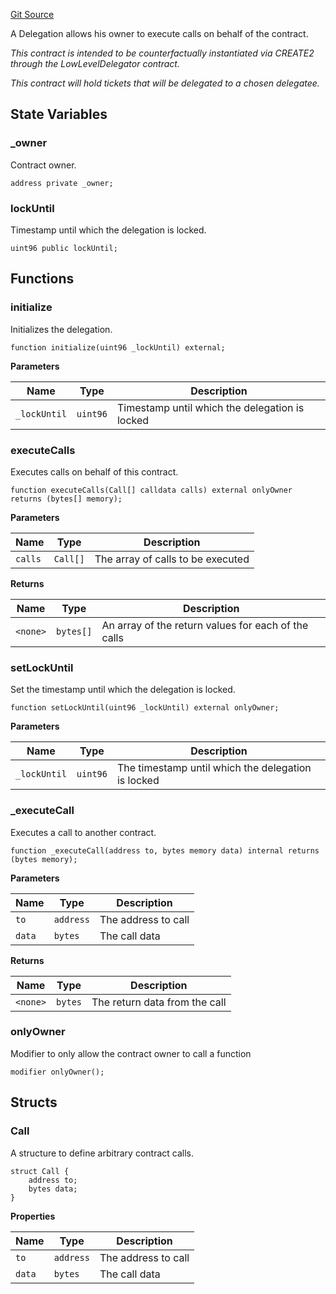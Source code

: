 [Git Source](https://github.com/GenerationSoftware/pt-v5-twab-delegator/blob/62d5cf5702bea2c4f4436d830b0843d739bc3817/src/Delegation.sol)

A Delegation allows his owner to execute calls on behalf of the contract.

*This contract is intended to be counterfactually instantiated via CREATE2 through the LowLevelDelegator contract.*

*This contract will hold tickets that will be delegated to a chosen delegatee.*


## State Variables
### _owner
Contract owner.


```solidity
address private _owner;
```


### lockUntil
Timestamp until which the delegation is locked.


```solidity
uint96 public lockUntil;
```


## Functions
### initialize

Initializes the delegation.


```solidity
function initialize(uint96 _lockUntil) external;
```
**Parameters**

|Name|Type|Description|
|----|----|-----------|
|`_lockUntil`|`uint96`|Timestamp until which the delegation is locked|


### executeCalls

Executes calls on behalf of this contract.


```solidity
function executeCalls(Call[] calldata calls) external onlyOwner returns (bytes[] memory);
```
**Parameters**

|Name|Type|Description|
|----|----|-----------|
|`calls`|`Call[]`|The array of calls to be executed|

**Returns**

|Name|Type|Description|
|----|----|-----------|
|`<none>`|`bytes[]`|An array of the return values for each of the calls|


### setLockUntil

Set the timestamp until which the delegation is locked.


```solidity
function setLockUntil(uint96 _lockUntil) external onlyOwner;
```
**Parameters**

|Name|Type|Description|
|----|----|-----------|
|`_lockUntil`|`uint96`|The timestamp until which the delegation is locked|


### _executeCall

Executes a call to another contract.


```solidity
function _executeCall(address to, bytes memory data) internal returns (bytes memory);
```
**Parameters**

|Name|Type|Description|
|----|----|-----------|
|`to`|`address`|The address to call|
|`data`|`bytes`|The call data|

**Returns**

|Name|Type|Description|
|----|----|-----------|
|`<none>`|`bytes`|The return data from the call|


### onlyOwner

Modifier to only allow the contract owner to call a function


```solidity
modifier onlyOwner();
```

## Structs
### Call
A structure to define arbitrary contract calls.


```solidity
struct Call {
    address to;
    bytes data;
}
```

**Properties**

|Name|Type|Description|
|----|----|-----------|
|`to`|`address`|The address to call|
|`data`|`bytes`|The call data|

